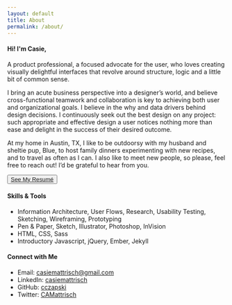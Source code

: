 ```yaml
---
layout: default
title: About
permalink: /about/
---
```


<!-- <div class="post"> -->

  <section class="content about-content">
   <!--  <h2 id="About">{{page.title}}</h2>
  
 -->
    <!-- <div class="about-me">
        <div class="about-container">
            <div class="about-summary">
                <!-- <h3>Casie Czapski</h3> -->
                <!-- <h4><span class="dark-blue">UX DESIGNER</span> and . . . </h4>
                <div>
                    <ul>
                        <li>dog lover</li>
                        <li>pierogi-maker</li>
                        <li>forever student</li>
                        <li>Texan</li>
                        <li>middle child</li>
                        <li>queso fiend</li>
                        <li>occasional bird watcher</li>
                    </ul>
                </div> 
            </div>
            <div class="about-photo">
                <img alt="Casie Mattrisch" src="/images/casie2.jpg">
            </div>
        </div>
    </div> --> 
    <div class="more-container">
        <div class="more-about">
            <h4>Hi! I'm Casie,</h4>
            <p>A product professional, a focused advocate for the user, who loves creating visually delightful interfaces that revolve around structure, logic and a little bit of common sense.</p>
            <p>I bring an acute business perspective into a designer’s world, and believe cross-functional teamwork and collaboration is key to achieving both user and organizational goals. I believe in the why and data drivers behind design decisions. I continuously seek out the best design on any project: such appropriate and effective design a user notices nothing more than ease and delight in the success of their desired outcome.</p>
            <p>At my home in Austin, TX, I like to be outdoorsy with my husband and sheltie pup, Blue, to host family dinners experimenting with new recipes, and to travel as often as I can. I also like to meet new people, so please, feel free to reach out! I’d be grateful to hear from you.</p>
            <div class="resume">
                <button>
                 <a href="/resume.pdf" target="_blank">See My Resum&#233;</a>
                </button>
            </div>
        </div>
        <div class="connect color4-border">
            <h4>Skills & Tools</h4>
            <ul>
                <li class="padding-after">Information Architecture, User Flows, Research, Usability Testing, Sketching, Wireframing, Prototyping</li>
                <li class="padding-after">Pen & Paper, Sketch, Illustrator, Photoshop, InVision</li>
                <li class="padding-after">HTML, CSS, Sass</li>
                <li>Introductory Javascript, jQuery, Ember, Jekyll</li>
            </ul>
        </div>
        <div class="connect">
            <h4>Connect with Me</h4>
            <ul>
                <li>Email: <a href="mailto:casiemattrisch@gmail.com">casiemattrisch@gmail.com</a></li>
                <li>LinkedIn: <a href="https://www.linkedin.com/in/casiemattrisch">casiemattrisch</a></li>
                <li>GitHub: <a href="https://github.com/cczapski">cczapski</a></li>
                <li>Twitter: <a href="https://twitter.com/CAMattrisch">CAMattrisch</a></li>
            </ul>
        </div>
    </div>
  </section>

<!-- </div> -->
